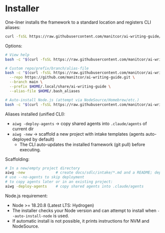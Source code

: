 # Installer

One-liner installs the framework to a standard location and registers CLI aliases:

```bash
curl -fsSL https://raw.githubusercontent.com/manitcor/ai-writing-guide/main/tools/install/install.sh | bash
```

Options:

```bash
# View help
bash -c "$(curl -fsSL https://raw.githubusercontent.com/manitcor/ai-writing-guide/main/tools/install/install.sh)" -- --help

# Custom repo/prefix/branch/alias-file
bash -c "$(curl -fsSL https://raw.githubusercontent.com/manitcor/ai-writing-guide/main/tools/install/install.sh)" -- \
  --repo https://github.com/manitcor/ai-writing-guide.git \
  --branch main \
  --prefix $HOME/.local/share/ai-writing-guide \
  --alias-file $HOME/.bash_aliases

# Auto-install Node.js (attempt via NodeSource/Homebrew/etc.)
bash -c "$(curl -fsSL https://raw.githubusercontent.com/manitcor/ai-writing-guide/main/tools/install/install.sh)" -- --auto-install-node
```

Aliases installed (unified CLI):

- `aiwg -deploy-agents` → copy shared agents into `.claude/agents` of current dir
- `aiwg -new` → scaffold a new project with intake templates (agents auto-deployed by default)
  - The CLI auto-updates the installed framework (git pull) before executing.


Scaffolding:

```bash
# In a new/empty project directory
aiwg -new              # create docs/sdlc/intake/*.md and a README; deploy agents; init git
# use --no-agents to skip deployment
# to copy agents later or in an existing project:
aiwg -deploy-agents    # copy shared agents into .claude/agents
```

Node.js requirement:

- Node >= 18.20.8 (Latest LTS: Hydrogen)
- The installer checks your Node version and can attempt to install when `--auto-install-node` is used.
- If automatic install is not possible, it prints instructions for NVM and NodeSource.
